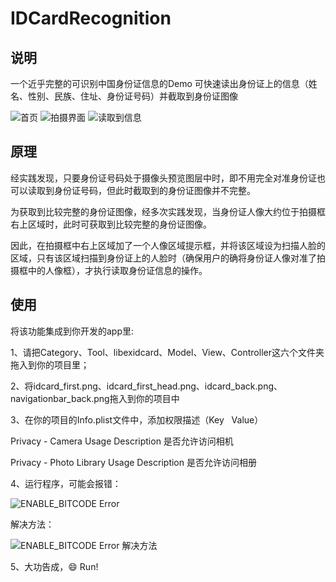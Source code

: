 # IDCardRecognition

## 说明
一个近乎完整的可识别中国身份证信息的Demo
可快速读出身份证上的信息（姓名、性别、民族、住址、身份证号码）并截取到身份证图像

![首页](https://github.com/zhongfenglee/IDCardRecognition/blob/master/Screenshot/1.PNG?raw=true)
![拍摄界面](https://github.com/zhongfenglee/IDCardRecognition/blob/master/Screenshot/2.PNG?raw=true)
![读取到信息](https://github.com/zhongfenglee/IDCardRecognition/blob/master/Screenshot/3.PNG?raw=true)
## 原理
经实践发现，只要身份证号码处于摄像头预览图层中时，即不用完全对准身份证也可以读取到身份证号码，但此时截取到的身份证图像并不完整。

为获取到比较完整的身份证图像，经多次实践发现，当身份证人像大约位于拍摄框右上区域时，此时可获取到比较完整的身份证图像。

因此，在拍摄框中右上区域加了一个人像区域提示框，并将该区域设为扫描人脸的区域，只有该区域扫描到身份证上的人脸时（确保用户的确将身份证人像对准了拍摄框中的人像框），才执行读取身份证信息的操作。
## 使用
将该功能集成到你开发的app里:

1、请把Category、Tool、libexidcard、Model、View、Controller这六个文件夹拖入到你的项目里；

2、将idcard_first.png、idcard_first_head.png、idcard_back.png、navigationbar_back.png拖入到你的项目中

3、在你的项目的Info.plist文件中，添加权限描述（Key   Value）

Privacy - Camera Usage Description      是否允许访问相机

Privacy - Photo Library Usage Description       是否允许访问相册

4、运行程序，可能会报错：

![ENABLE_BITCODE Error](https://github.com/zhongfenglee/IDCardRecognition/blob/master/Screenshot/ENABLE_BITCODE%20Error.png?raw=true)

解决方法：

![ENABLE_BITCODE Error 解决方法](https://github.com/zhongfenglee/IDCardRecognition/blob/master/Screenshot/ENABLE_BITCODE%20Error%20解决方法.png?raw=true)

5、大功告成，😄 Run! 
